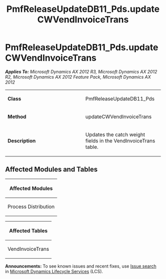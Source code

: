 ﻿---
title: PmfReleaseUpdateDB11_Pds.updateCWVendInvoiceTrans
TOCTitle: PmfReleaseUpdateDB11_Pds.updateCWVendInvoiceTrans
ms:assetid: 9be40a5c-4632-9b6a-fa4c-b79cee2f2d98
ms:mtpsurl: https://msdn.microsoft.com/en-us/library/JJ686335(v=AX.60)
ms:contentKeyID: 49710036
ms.date: 05/18/2015
mtps_version: v=AX.60
---

# PmfReleaseUpdateDB11\_Pds.updateCWVendInvoiceTrans 


_**Applies To:** Microsoft Dynamics AX 2012 R3, Microsoft Dynamics AX 2012 R2, Microsoft Dynamics AX 2012 Feature Pack, Microsoft Dynamics AX 2012_

<table>
<colgroup>
<col style="width: 50%" />
<col style="width: 50%" />
</colgroup>
<tbody>
<tr class="odd">
<td><p><strong>Class</strong></p></td>
<td><p>PmfReleaseUpdateDB11_Pds</p></td>
</tr>
<tr class="even">
<td><p><strong>Method</strong></p></td>
<td><p>updateCWVendInvoiceTrans</p></td>
</tr>
<tr class="odd">
<td><p><strong>Description</strong></p></td>
<td><p>Updates the catch weight fields in the VendInvoiceTrans table.</p></td>
</tr>
</tbody>
</table>


## Affected Modules and Tables

<table>
<colgroup>
<col style="width: 100%" />
</colgroup>
<thead>
<tr class="header">
<th><p>Affected Modules</p></th>
</tr>
</thead>
<tbody>
<tr class="odd">
<td><p>Process Distribution</p></td>
</tr>
</tbody>
</table>


<table>
<colgroup>
<col style="width: 100%" />
</colgroup>
<thead>
<tr class="header">
<th><p>Affected Tables</p></th>
</tr>
</thead>
<tbody>
<tr class="odd">
<td><p>VendInvoiceTrans</p></td>
</tr>
</tbody>
</table>

  
**Announcements:** To see known issues and recent fixes, use [Issue search](http://go.microsoft.com/fwlink/?linkid=389258) in [Microsoft Dynamics Lifecycle Services](http://go.microsoft.com/fwlink/?linkid=306505) (LCS).

